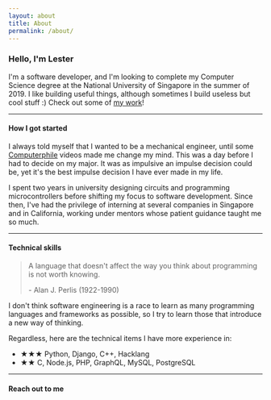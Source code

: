 ```yaml
---
layout: about
title: About
permalink: /about/
---
```


### Hello, I'm Lester

I'm a software developer, and I'm looking to complete my Computer Science degree at the National University of Singapore in the summer of 2019. I like building useful things, although sometimes I build useless but cool stuff :) Check out some of [my work](/#portfolio)!

---

#### How I got started

I always told myself that I wanted to be a mechanical engineer, until some [Computerphile](https://www.youtube.com/user/Computerphile) videos made me change my mind. This was a day before I had to decide on my major. It was as impulsive an impulse decision could be, yet it's the best impulse decision I have ever made in my life.

I spent two years in university designing circuits and programming microcontrollers before shifting my focus to software development. Since then, I've had the privilege of interning at several companies in Singapore and in California, working under mentors whose patient guidance taught me so much.

---

#### Technical skills

> A language that doesn't affect the way you think about programming is not worth knowing.
> 
> \- Alan J. Perlis (1922-1990)

I don't think software engineering is a race to learn as many programming languages and frameworks as possible, so I try to learn those that introduce a new way of thinking.

Regardless, here are the technical items I have more experience in:

 - ★★★  Python, Django, C++, Hacklang
 - ★★   C, Node.js, PHP, GraphQL, MySQL, PostgreSQL

---

#### Reach out to me
